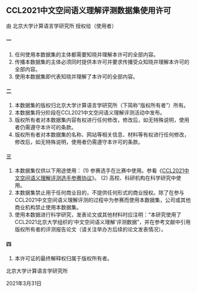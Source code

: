## CCL2021中文空间语义理解评测数据集使用许可



由 北京大学计算语言学研究所 授权给（使用者）



#### 一

1. 任何使用本数据集的主体都需要知晓并理解本许可的全部内容。
2. 传播本数据集的主体必须同时提供本许可并要求传播受众知晓并理解本许可的全部内容。
3. 使用本数据集即代表知晓并理解了本许可的全部内容。



#### 二

1. 本数据集的版权归北京大学计算语言学研究所（下简称“版权所有者”）所有。
2. 本数据集将分阶段在CCL2021中文空间语义理解评测活动中发布。
3. 版权所有者对本数据集内容有权进行任何修改，修改后，如无特殊说明，使用者仍需遵守本许可的条款。
4. 版权所有者对本数据集的名称、网站等相关信息、材料等有权进行任何修改，修改后，如无特殊说明，使用者仍需遵守本许可的条款。



#### 三

1. 本数据集仅供以下用途使用：
   (1) 参赛选手在比赛中使用。参看《[CCL2021中文空间语义理解评测选手参赛协议](https://github.com/2030NLP/SpaCE2021/Agreement)》。
   (2) 高校、科研机构在科学研究中使用。
2. 本数据集禁止用于任何商业目的，不提供任何形式的商业授权。除了在参与CCL2021中文空间语义理解评测的过程中为参赛而使用本数据集，公司或其他商业机构禁止使用本数据集。
3. 使用本数据进行科学研究，发表论文或其他材料时应注明：“本研究使用了CCL2021北京大学组织的‘中文空间语义理解’评测数据”，并在参考文献中引用版权所有者的评测报告论文（请关注举办方后续的论文发表情况）。



#### 四

1. 本许可证的最终解释权归属于版权所有者。





北京大学计算语言学研究所

2021年3月31日